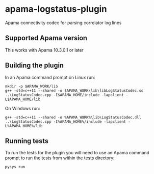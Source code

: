 # apama-logstatus-plugin
Apama connectivity codec for parsing correlator log lines


## Supported Apama version

This works with Apama 10.3.0.1 or later

## Building the plugin

In an Apama command prompt on Linux run:

    mkdir -p $APAMA_WORK/lib 
    g++ -std=c++11 --shared -o $APAMA_WORK\lib\libLogStatusCodec.so ..\LogStatusCodec.cpp -I$APAMA_HOME/include -lapclient -L$APAMA_HOME/lib

On Windows run:

    g++ -std=c++11 --shared -o %APAMA_WORK%\lib\LogStatusCodec.dll ..\LogStatusCodec.cpp -I%APAMA_HOME%/include -lapclient -L%APAMA_HOME%/lib

## Running tests

To run the tests for the plugin you will need to use an Apama command prompt to run the tests from within the tests directory:

    pysys run



